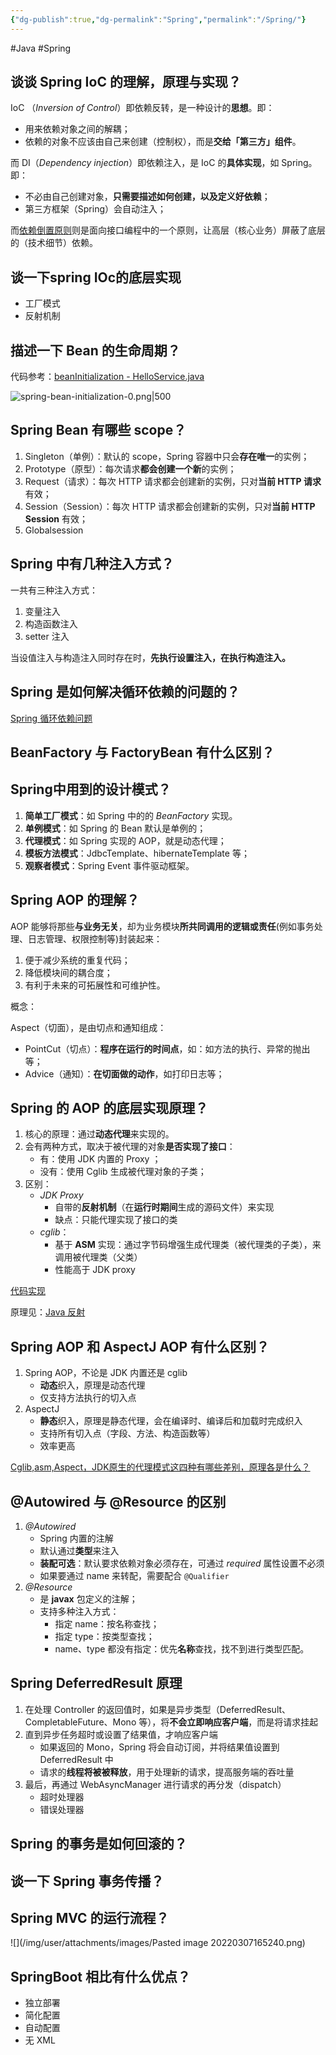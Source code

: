 ```yaml
---
{"dg-publish":true,"dg-permalink":"Spring","permalink":"/Spring/"}
---
```



#Java #Spring

## 谈谈 Spring IoC 的理解，原理与实现？

IoC （*Inversion of Control*）即依赖反转，是一种设计的**思想**。即：
- 用来依赖对象之间的解耦；
- 依赖的对象不应该由自己来创建（控制权），而是**交给「第三方」组件**。

而 DI（*Dependency injection*）即依赖注入，是 IoC 的**具体实现**，如 Spring。即：
- 不必由自己创建对象，**只需要描述如何创建，以及定义好依赖**；
- 第三方框架（Spring）会自动注入；

而[依赖倒置原则](obsidian://open?vault=%E7%AC%94%E8%AE%B0&file=src%2Funarchived%2F%E4%BE%9D%E8%B5%96%E5%80%92%E7%BD%AE%E5%8E%9F%E5%88%99)则是面向接口编程中的一个原则，让高层（核心业务）屏蔽了底层的（技术细节）依赖。

## 谈一下spring IOc的底层实现

- 工厂模式
- 反射机制

## 描述一下 Bean 的生命周期？

代码参考：[beanInitialization - HelloService.java](https://jihulab.com/learning/interview/-/blob/main/src/main/java/org/example/interview/library/spring/beanInitialization/HelloService.java)

![spring-bean-initialization-0.png|500](/img/user/attachments/images/spring-bean-initialization-0.png)

## Spring Bean 有哪些 scope？

1. Singleton（单例）：默认的 scope，Spring 容器中只会**存在唯一**的实例；
2. Prototype（原型）：每次请求**都会创建一个新**的实例；
3. Request（请求）：每次 HTTP 请求都会创建新的实例，只对**当前 HTTP 请求**有效；
4. Session（Session）：每次 HTTP 请求都会创建新的实例，只对**当前 HTTP Session** 有效；
5. Globalsession

## Spring 中有几种注入方式？

一共有三种注入方式：

1. 变量注入
2. 构造函数注入
3. setter 注入

当设值注入与构造注入同时存在时，**先执行设置注入，在执行构造注入。**

## Spring 是如何解决循环依赖的问题的？

[Spring 循环依赖问题](Spring%20循环依赖问题.md)

## BeanFactory 与 FactoryBean 有什么区别？

## Spring中用到的设计模式？

1. **简单工厂模式**：如 Spring 中的的 *BeanFactory* 实现。
2. **单例模式**：如 Spring 的 Bean 默认是单例的；
3. **代理模式**：如 Spring 实现的 AOP，就是动态代理；
4. **模板方法模式**：JdbcTemplate、hibernateTemplate 等；
5. **观察者模式**：Spring Event 事件驱动框架。

## Spring AOP 的理解？

AOP 能够将那些**与业务无关**，却为业务模块**所共同调用的逻辑或责任**(例如事务处理、日志管理、权限控制等)封装起来：
1. 便于减少系统的重复代码；
2. 降低模块间的耦合度；
3. 有利于未来的可拓展性和可维护性。

概念：

Aspect（切面），是由切点和通知组成：
- PointCut（切点）：**程序在运行的时间点**，如：如方法的执行、异常的抛出等；
- Advice（通知）：**在切面做的动作**，如打印日志等；

## Spring 的 AOP 的底层实现原理？

1. 核心的原理：通过**动态代理**来实现的。
2. 会有两种方式，取决于被代理的对象**是否实现了接口**：
	- 有：使用 JDK 内置的 Proxy ；
	- 没有：使用 Cglib 生成被代理对象的子类；
3. 区别：
	- *JDK Proxy*
		- 自带的**反射机制**（在**运行时期间**生成的源码文件）来实现
		- 缺点：只能代理实现了接口的类
	- *cglib*：
		- 基于 **ASM** 实现：通过字节码增强生成代理类（被代理类的子类），来调用被代理类（父类）
		- 性能高于 JDK proxy

[代码实现](https://jihulab.com/learning/interview/-/tree/main/src/main/java/org/example/interview/builtin/proxy)

原理见：[Java 反射](obsidian://open?vault=%E7%AC%94%E8%AE%B0&file=src%2Funarchived%2FJava%20%E5%8A%A8%E6%80%81%E4%BB%A3%E7%90%86)

## Spring AOP 和 AspectJ AOP 有什么区别？

1. Spring AOP，不论是 JDK 内置还是 cglib
	- **动态**织入，原理是动态代理
	- 仅支持方法执行的切入点
2. AspectJ
	- **静态**织入，原理是静态代理，会在编译时、编译后和加载时完成织入
	- 支持所有切入点（字段、方法、构造函数等）
	- 效率更高

[Cglib,asm,Aspect，JDK原生的代理模式这四种有哪些差别，原理各是什么？](https://www.zhihu.com/question/40777626)

## @Autowired 与 @Resource 的区别

1. *@Autowired*
	- Spring 内置的注解
	- 默认通过**类型**来注入
	- **装配可选**：默认要求依赖对象必须存在，可通过 *required* 属性设置不必须
	- 如果要通过 name 来转配，需要配合 `@Qualifier`
2. *@Resource*
	- 是 **javax** 包定义的注解；
	- 支持多种注入方式：
		- 指定 name：按名称查找；
		- 指定 type：按类型查找；
		- name、type 都没有指定：优先**名称**查找，找不到进行类型匹配。

## Spring DeferredResult 原理

1. 在处理 Controller 的返回值时，如果是异步类型（DeferredResult、CompletableFuture、Mono 等），将**不会立即响应客户端**，而是将请求挂起
2. 直到异步任务超时或设置了结果值，才响应客户端
	- 如果返回的 Mono，Spring 将会自动订阅，并将结果值设置到 DeferredResult 中
	- 请求的**线程将被被释放**，用于处理新的请求，提高服务端的吞吐量
3. 最后，再通过 WebAsyncManager 进行请求的再分发（dispatch）
	- 超时处理器
	- 错误处理器

## Spring 的事务是如何回滚的？

## 谈一下 Spring 事务传播？

## Spring MVC 的运行流程？

![](/img/user/attachments/images/Pasted image 20220307165240.png)

## SpringBoot 相比有什么优点？

- 独立部署
- 简化配置
- 自动配置
- 无 XML

